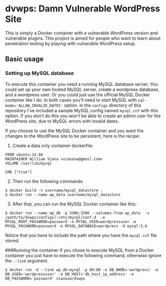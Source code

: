 # dvwps: Damn Vulnerable WordPress Site

This is simply a Docker container with a vulnerable WordPress version and vulnerable plugins. This project is aimed for people who want to learn about penetration testing by playing with vulnerable WordPress setup. 

## Basic usage
### Setting up MySQL database

To execute this container you need a running MySQL database server. You could set up your own hosted MySQL server, create a wordpress database, and a wordpress user. Or you could just use the official MySQL Docker container like I do. In both cases you'll need to start MySQL with `sql-mode='ALLOW_INVALID_DATES'` option. In the `configs` directory of this repository I've included a sample MySQL config named `mysql.cnf` with this option. If you don't do this you won't be able to create an admin user for the WordPress site, due to MySQL errors with invalid dates.

If you choose to use the MySQL Docker container and you want the changes to the WordPress site to be persistent, here is the recipe: 

1. Create a data only container dockerfile:
  
  ```
FROM ubuntu:14.04
MAINTAINER William Viana <vianasw@gmail.com>
VOLUME /var/lib/mysql
  
CMD ["true"]
  
  ```
2. Then run the following commands:
  
  ```
$ docker build -t username/mysql_datastore .
$ docker run --name wp_data username/mysql_datastore
  ```
3. After that, you can run the MySQL Docker container like this:
  
  ```
$ docker run --name wp_db -p 3306:3306 --volumes-from wp_data  -v /path/to/dvwps/configs/:/etc/mysql/conf.d  -e MYSQL_ROOT_PASSWORD=password -e MYSQL_USER=wordpressuser -e MYSQL_PASSWORD=password -e MYSQL_DATABASE=wordpress -d mysql:5.6
  ```
  
  Notice that you have to include the path where you have the `mysql.cnf` file stored.

###Running the container
If you chose to execute MySQL from a Docker container you just have to execute the following command, otherwise ignore the `--link` argument.

```
$ docker run -d --link wp_db:mysql -p 80:80 -e DB_NAME='wordpress' -e DB_USER='wordpressuser' -e DB_HOST='db_host_ip_address' -e DB_PASSWORD='password' vianasw/dvwps
```

